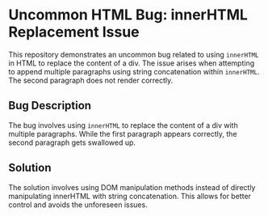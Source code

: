 # Uncommon HTML Bug: innerHTML Replacement Issue

This repository demonstrates an uncommon bug related to using `innerHTML` in HTML to replace the content of a div.  The issue arises when attempting to append multiple paragraphs using string concatenation within `innerHTML`. The second paragraph does not render correctly.

## Bug Description

The bug involves using `innerHTML` to replace the content of a div with multiple paragraphs.  While the first paragraph appears correctly, the second paragraph gets swallowed up.

## Solution

The solution involves using DOM manipulation methods instead of directly manipulating innerHTML with string concatenation.  This allows for better control and avoids the unforeseen issues.
